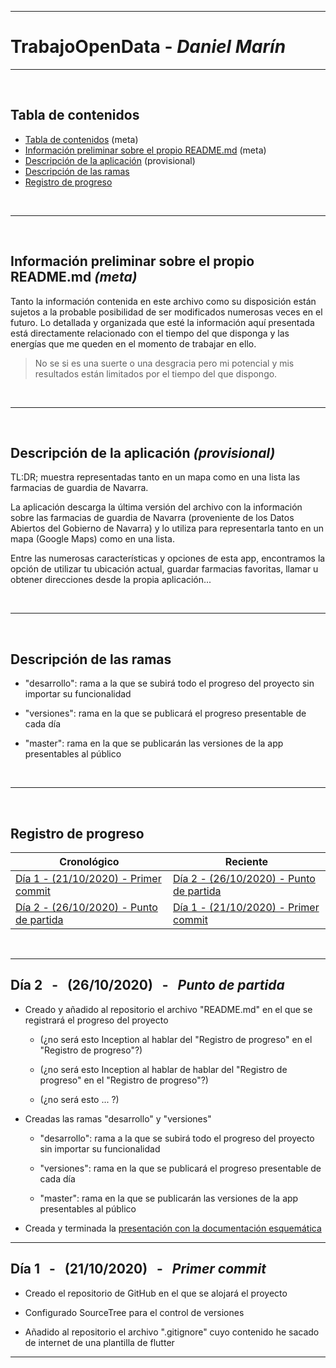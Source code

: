 
<!-- ==================================================================================================== -->

---
# **TrabajoOpenData** - _Daniel Marín_
---

<br>

<!-- ==================================================================================================== -->

## **Tabla de contenidos** <a name="TDC"></a>

- [Tabla de contenidos](#TDC) (meta)
- [Información preliminar sobre el propio README.md](#IPSEPR) (meta)
- [Descripción de la aplicación](#DDLA) (provisional)
- [Descripción de las ramas](#DDLR)
- [Registro de progreso](#RDP)

<br>

---

<!-- ==================================================================================================== -->

<br>

## **Información preliminar sobre el propio README.md** _(meta)_ <a name="IPSEPR"></a>

Tanto la información contenida en este archivo como su disposición están sujetos a la probable posibilidad de ser modificados numerosas veces en el futuro. Lo detallada y organizada que esté la información aquí presentada está directamente relacionado con el tiempo del que disponga y las energías que me queden en el momento de trabajar en ello.

> No se si es una suerte o una desgracia pero mi potencial y mis resultados están limitados por el tiempo del que dispongo. 

<br>

---

<!-- ==================================================================================================== -->

<br>

## **Descripción de la aplicación** _(provisional)_ <a name="DDLA"></a>

TL:DR; muestra representadas tanto en un mapa como en una lista las farmacias de guardia de Navarra.

La aplicación descarga la última versión del archivo con la información sobre las farmacias de guardia de Navarra (proveniente de los Datos Abiertos del Gobierno de Navarra) y lo utiliza para representarla tanto en un mapa (Google Maps) como en una lista.

Entre las numerosas características y opciones de esta app, encontramos la opción de utilizar tu ubicación actual, guardar farmacias favoritas, llamar u obtener direcciones desde la propia aplicación...

<br>

---

<!-- ==================================================================================================== -->

<br>

## **Descripción de las ramas** <a name="DDLR"></a>

- "desarrollo": rama a la que se subirá todo el progreso del proyecto sin importar su funcionalidad

- "versiones": rama en la que se publicará el progreso presentable de cada día

- "master": rama en la que se publicarán las versiones de la app presentables al público

<br>

---

<!-- ==================================================================================================== -->

<br>

## **Registro de progreso** <a name="RDP"></a>
| Cronológico                                    | Reciente                                       |
| ---------------------------------------------- | ---------------------------------------------- |
| [Día 1 - (21/10/2020) - Primer commit](#D1)    | [Día 2 - (26/10/2020) - Punto de partida](#D2) |
| [Día 2 - (26/10/2020) - Punto de partida](#D2) | [Día 1 - (21/10/2020) - Primer commit](#D1)    |

<br>

---

<!-- ==================================================================================================== -->

## **Día 2** &nbsp; - &nbsp; (26/10/2020) &nbsp; - &nbsp; _Punto de partida_ <a name="D2"></a>

- Creado y añadido al repositorio el archivo "README.md" en el que se registrará el progreso del proyecto

    - (¿no será esto Inception al hablar del "Registro de progreso" en el "Registro de progreso"?)

    - (¿no será esto Inception al hablar de hablar del "Registro de progreso" en el "Registro de progreso"?)

    - (¿no será esto ... ?)

- Creadas las ramas "desarrollo" y "versiones"

    - "desarrollo": rama a la que se subirá todo el progreso del proyecto sin importar su funcionalidad

    - "versiones": rama en la que se publicará el progreso presentable de cada día

    - "master": rama en la que se publicarán las versiones de la app presentables al público

- Creada y terminada la [presentación con la documentación esquemática](https://docs.google.com/presentation/d/1ZGtemNMhVohsCC2PnnbQ7edXZn5R5n9pzkv9R-fOJ1k/edit?usp=sharing)

---

<!-- ==================================================================================================== -->

## **Día 1** &nbsp; - &nbsp; (21/10/2020) &nbsp; - &nbsp; _Primer commit_ <a name="D1"></a>

- Creado el repositorio de GitHub en el que se alojará el proyecto

- Configurado SourceTree para el control de versiones

- Añadido al repositorio el archivo ".gitignore" cuyo contenido he sacado de internet de una plantilla de flutter

---

<!-- ==================================================================================================== -->
